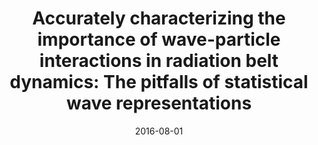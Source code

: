 ---
title: "Accurately characterizing the importance of wave-particle interactions in radiation belt dynamics: The pitfalls of statistical wave representations"
collection: publications
permalink: /publication/2016-08-01-Murphy
excerpt: ' '
date: 2016-08-01
venue: 'Journal of Geophysical Research: Space Physics'
paperurl: 'https://doi.org/10.1002/2016JA022618'
citation: 'Murphy, K. R., Mann, I. R., Rae, I. J., Sibeck, D. G., &amp; Watt, C. E. J. (2016). Accurately characterizing the importance of wave-particle interactions in radiation belt dynamics: The pitfalls of statistical wave representations. Journal of Geophysical Research: Space Physics, 121(8), 7895-7899.'
---